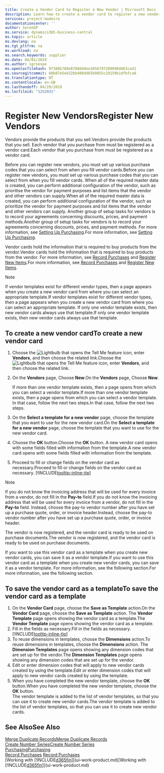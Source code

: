 ```yaml
---
title: Create a Vendor Card to Register a New Vendor | Microsoft Docs
description: Learn how to create a vendor card to register a new vendor or supplier.
services: project-madeira
documentationcenter: ''
author: SorenGP
ms.service: dynamics365-business-central
ms.topic: article
ms.devlang: na
ms.tgt_pltfrm: na
ms.workload: na
ms.search.keywords: supplier
ms.date: 04/01/2019
ms.author: sgroespe
ms.openlocfilehash: 9f388b788e8788049ee30567972090984063cad1
ms.sourcegitcommit: 60b87e5eb32bb408dd65b9855c29159b1dfbfca8
ms.translationtype: HT
ms.contentlocale: en-GB
ms.lasthandoff: 04/29/2019
ms.locfileid: "1252931"
---
```

# <a name="register-new-vendors"></a><span data-ttu-id="092a9-103">Register New Vendors</span><span class="sxs-lookup"><span data-stu-id="092a9-103">Register New Vendors</span></span>
<span data-ttu-id="092a9-104">Vendors provide the products that you sell.</span><span class="sxs-lookup"><span data-stu-id="092a9-104">Vendors provide the products that you sell.</span></span> <span data-ttu-id="092a9-105">Each vendor that you purchase from must be registered as a vendor card.</span><span class="sxs-lookup"><span data-stu-id="092a9-105">Each vendor that you purchase from must be registered as a vendor card.</span></span>

<span data-ttu-id="092a9-106">Before you can register new vendors, you must set up various purchase codes that you can select from when you fill vendor cards.</span><span class="sxs-lookup"><span data-stu-id="092a9-106">Before you can register new vendors, you must set up various purchase codes that you can select from when you fill vendor cards.</span></span> <span data-ttu-id="092a9-107">When all of the required master data is created, you can perform additional configuration of the vendor, such as prioritise the vendor for payment purposes and list items that the vendor and other vendors can supply.</span><span class="sxs-lookup"><span data-stu-id="092a9-107">When all of the required master data is created, you can perform additional configuration of the vendor, such as prioritize the vendor for payment purposes and list items that the vendor and other vendors can supply.</span></span> <span data-ttu-id="092a9-108">Another group of setup tasks for vendors is to record your agreements concerning discounts, prices, and payment methods.</span><span class="sxs-lookup"><span data-stu-id="092a9-108">Another group of setup tasks for vendors is to record your agreements concerning discounts, prices, and payment methods.</span></span> <span data-ttu-id="092a9-109">For more information, see [Setting Up Purchasing](purchasing-setup-purchasing.md).</span><span class="sxs-lookup"><span data-stu-id="092a9-109">For more information, see [Setting Up Purchasing](purchasing-setup-purchasing.md).</span></span>

<span data-ttu-id="092a9-110">Vendor cards hold the information that is required to buy products from the vendor.</span><span class="sxs-lookup"><span data-stu-id="092a9-110">Vendor cards hold the information that is required to buy products from the vendor.</span></span> <span data-ttu-id="092a9-111">For more information, see [Record Purchases](purchasing-how-record-purchases.md) and [Register New Items](inventory-how-register-new-items.md).</span><span class="sxs-lookup"><span data-stu-id="092a9-111">For more information, see [Record Purchases](purchasing-how-record-purchases.md) and [Register New Items](inventory-how-register-new-items.md).</span></span>

> [!NOTE]  
>   <span data-ttu-id="092a9-112">If vendor templates exist for different vendor types, then a page appears when you create a new vendor card from where you can select an appropriate template.</span><span class="sxs-lookup"><span data-stu-id="092a9-112">If vendor templates exist for different vendor types, then a page appears when you create a new vendor card from where you can select an appropriate template.</span></span> <span data-ttu-id="092a9-113">If only one vendor template exists, then new vendor cards always use that template.</span><span class="sxs-lookup"><span data-stu-id="092a9-113">If only one vendor template exists, then new vendor cards always use that template.</span></span>

## <a name="to-create-a-new-vendor-card"></a><span data-ttu-id="092a9-114">To create a new vendor card</span><span class="sxs-lookup"><span data-stu-id="092a9-114">To create a new vendor card</span></span>
1. <span data-ttu-id="092a9-115">Choose the ![Lightbulb that opens the Tell Me feature](media/ui-search/search_small.png "Tell me what you want to do") icon, enter **Vendors**, and then choose the related link.</span><span class="sxs-lookup"><span data-stu-id="092a9-115">Choose the ![Lightbulb that opens the Tell Me feature](media/ui-search/search_small.png "Tell me what you want to do") icon, enter **Vendors**, and then choose the related link.</span></span>  
2. <span data-ttu-id="092a9-116">On the **Vendors** page, Choose **New**.</span><span class="sxs-lookup"><span data-stu-id="092a9-116">On the **Vendors** page, Choose **New**.</span></span>

    <span data-ttu-id="092a9-117">If more than one vendor template exists, then a page opens from which you can select a vendor template.</span><span class="sxs-lookup"><span data-stu-id="092a9-117">If more than one vendor template exists, then a page opens from which you can select a vendor template.</span></span> <span data-ttu-id="092a9-118">In that case, follow the next two steps.</span><span class="sxs-lookup"><span data-stu-id="092a9-118">In that case, follow the next two steps.</span></span>
3. <span data-ttu-id="092a9-119">On the **Select a template for a new vendor** page, choose the template that you want to use for the new vendor card.</span><span class="sxs-lookup"><span data-stu-id="092a9-119">On the **Select a template for a new vendor** page, choose the template that you want to use for the new vendor card.</span></span>
4. <span data-ttu-id="092a9-120">Choose the **OK** button.</span><span class="sxs-lookup"><span data-stu-id="092a9-120">Choose the **OK** button.</span></span> <span data-ttu-id="092a9-121">A new vendor card opens with some fields filled with information from the template.</span><span class="sxs-lookup"><span data-stu-id="092a9-121">A new vendor card opens with some fields filled with information from the template.</span></span>
5. <span data-ttu-id="092a9-122">Proceed to fill or change fields on the vendor card as necessary.</span><span class="sxs-lookup"><span data-stu-id="092a9-122">Proceed to fill or change fields on the vendor card as necessary.</span></span> [!INCLUDE[tooltip-inline-tip](includes/tooltip-inline-tip_md.md)]

> [!NOTE]  
>   <span data-ttu-id="092a9-123">If you do not know the invoicing address that will be used for every invoice from a vendor, do not fill in the **Pay-to** field.</span><span class="sxs-lookup"><span data-stu-id="092a9-123">If you do not know the invoicing address that will be used for every invoice from a vendor, do not fill in the **Pay-to** field.</span></span> <span data-ttu-id="092a9-124">Instead, choose the pay-to vendor number after you have set up a purchase quote, order, or invoice header.</span><span class="sxs-lookup"><span data-stu-id="092a9-124">Instead, choose the pay-to vendor number after you have set up a purchase quote, order, or invoice header.</span></span>

<span data-ttu-id="092a9-125">The vendor is now registered, and the vendor card is ready to be used on purchase documents.</span><span class="sxs-lookup"><span data-stu-id="092a9-125">The vendor is now registered, and the vendor card is ready to be used on purchase documents.</span></span>

<span data-ttu-id="092a9-126">If you want to use this vendor card as a template when you create new vendor cards, you can save it as a vendor template.</span><span class="sxs-lookup"><span data-stu-id="092a9-126">If you want to use this vendor card as a template when you create new vendor cards, you can save it as a vendor template.</span></span> <span data-ttu-id="092a9-127">For more information, see the following section.</span><span class="sxs-lookup"><span data-stu-id="092a9-127">For more information, see the following section.</span></span>

## <a name="to-save-the-vendor-card-as-a-template"></a><span data-ttu-id="092a9-128">To save the vendor card as a template</span><span class="sxs-lookup"><span data-stu-id="092a9-128">To save the vendor card as a template</span></span>
1. <span data-ttu-id="092a9-129">On the **Vendor Card** page, choose the **Save as Template** action.</span><span class="sxs-lookup"><span data-stu-id="092a9-129">On the **Vendor Card** page, choose the **Save as Template** action.</span></span> <span data-ttu-id="092a9-130">The **Vendor Template** page opens showing the vendor card as a template.</span><span class="sxs-lookup"><span data-stu-id="092a9-130">The **Vendor Template** page opens showing the vendor card as a template.</span></span>
2. <span data-ttu-id="092a9-131">Fill in the fields as necessary.</span><span class="sxs-lookup"><span data-stu-id="092a9-131">Fill in the fields as necessary.</span></span> [!INCLUDE[tooltip-inline-tip](includes/tooltip-inline-tip_md.md)]
3. <span data-ttu-id="092a9-132">To reuse dimensions in templates, choose the **Dimensions** action.</span><span class="sxs-lookup"><span data-stu-id="092a9-132">To reuse dimensions in templates, choose the **Dimensions** action.</span></span> <span data-ttu-id="092a9-133">The **Dimension Templates** page opens showing any dimension codes that are set up for the vendor.</span><span class="sxs-lookup"><span data-stu-id="092a9-133">The **Dimension Templates** page opens showing any dimension codes that are set up for the vendor.</span></span>
4. <span data-ttu-id="092a9-134">Edit or enter dimension codes that will apply to new vendor cards created by using the template.</span><span class="sxs-lookup"><span data-stu-id="092a9-134">Edit or enter dimension codes that will apply to new vendor cards created by using the template.</span></span>
5. <span data-ttu-id="092a9-135">When you have completed the new vendor template, choose the **OK** button.</span><span class="sxs-lookup"><span data-stu-id="092a9-135">When you have completed the new vendor template, choose the **OK** button.</span></span>  
   <span data-ttu-id="092a9-136">The vendor template is added to the list of vendor templates, so that you can use it to create new vendor cards.</span><span class="sxs-lookup"><span data-stu-id="092a9-136">The vendor template is added to the list of vendor templates, so that you can use it to create new vendor cards.</span></span>

## <a name="see-also"></a><span data-ttu-id="092a9-137">See Also</span><span class="sxs-lookup"><span data-stu-id="092a9-137">See Also</span></span>
[<span data-ttu-id="092a9-138">Merge Duplicate Records</span><span class="sxs-lookup"><span data-stu-id="092a9-138">Merge Duplicate Records</span></span>](sales-how-merge-duplicate-records.md)  
[<span data-ttu-id="092a9-139">Create Number Series</span><span class="sxs-lookup"><span data-stu-id="092a9-139">Create Number Series</span></span>](ui-create-number-series.md)  
[<span data-ttu-id="092a9-140">Purchasing</span><span class="sxs-lookup"><span data-stu-id="092a9-140">Purchasing</span></span>](purchasing-manage-purchasing.md)  
<span data-ttu-id="092a9-141">[Record Purchases](purchasing-how-record-purchases.md) </span><span class="sxs-lookup"><span data-stu-id="092a9-141">[Record Purchases](purchasing-how-record-purchases.md) </span></span>  
<span data-ttu-id="092a9-142">[Working with [!INCLUDE[d365fin](includes/d365fin_md.md)]](ui-work-product.md)</span><span class="sxs-lookup"><span data-stu-id="092a9-142">[Working with [!INCLUDE[d365fin](includes/d365fin_md.md)]](ui-work-product.md)</span></span>  
